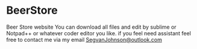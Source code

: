 # BeerStore
Beer Store website
You can download all files and edit by sublime or Notpad++ or whatever coder editor you like.
if you feel need assistant feel free to contact me via my email
SegvanJohnson@outlook.com
